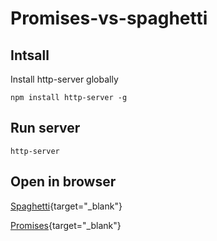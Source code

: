 # Promises-vs-spaghetti

## Intsall
Install http-server globally

`npm install http-server -g`

## Run server

`http-server`

## Open in browser

[Spaghetti](http://127.0.0.1:8080/index-spaghetti.html){target="_blank"}

[Promises](http://127.0.0.1:8080/index.html){target="_blank"}
